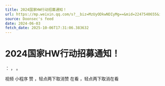 ```yaml
---
title: 2024国家HW行动招募通知！
url: https://mp.weixin.qq.com/s?__biz=MzUyODkwNDIyMg==&mid=2247540655&idx=3&sn=111cfb14a813312a5b6882e6aa65c99d
source: Doonsec's feed
date: 2024-06-03
fetch_date: 2025-10-06T17:31:06.383632
---
```


# 2024国家HW行动招募通知！

：
，
。

视频
小程序
赞
，轻点两下取消赞
在看
，轻点两下取消在看